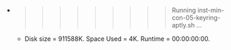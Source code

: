 * >>>>>>>>> Running inst-min-con-05-keyring-aptly.sh ...
  * Disk size = 911588K. Space Used = 4K. Runtime = 00:00:00:00.
